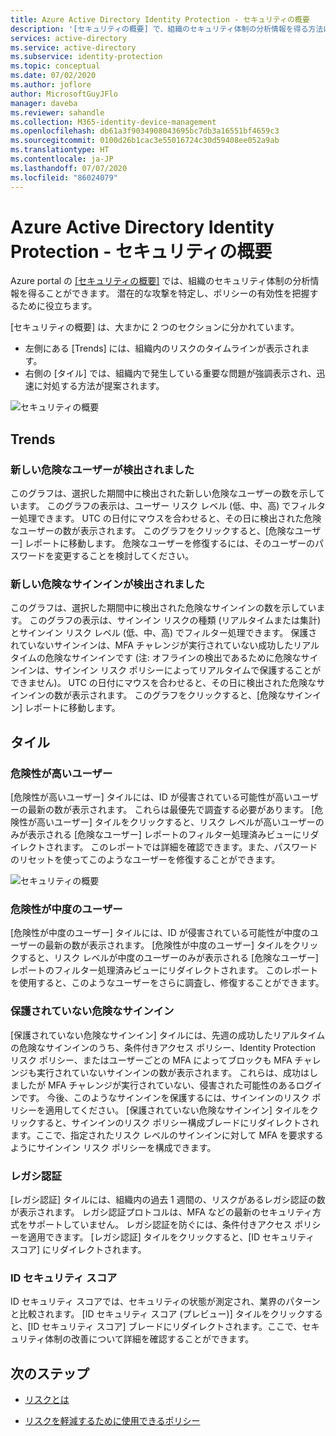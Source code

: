 ```yaml
---
title: Azure Active Directory Identity Protection - セキュリティの概要
description: '[セキュリティの概要] で、組織のセキュリティ体制の分析情報を得る方法について説明します。'
services: active-directory
ms.service: active-directory
ms.subservice: identity-protection
ms.topic: conceptual
ms.date: 07/02/2020
ms.author: joflore
author: MicrosoftGuyJFlo
manager: daveba
ms.reviewer: sahandle
ms.collection: M365-identity-device-management
ms.openlocfilehash: db61a3f9034908043695bc7db3a16551bf4659c3
ms.sourcegitcommit: 0100d26b1cac3e55016724c30d59408ee052a9ab
ms.translationtype: HT
ms.contentlocale: ja-JP
ms.lasthandoff: 07/07/2020
ms.locfileid: "86024079"
---
```

# <a name="azure-active-directory-identity-protection---security-overview"></a>Azure Active Directory Identity Protection - セキュリティの概要

Azure portal の [[セキュリティの概要]](https://aka.ms/IdentityProtectionRefresh) では、組織のセキュリティ体制の分析情報を得ることができます。 潜在的な攻撃を特定し、ポリシーの有効性を把握するために役立ちます。

[セキュリティの概要] は、大まかに 2 つのセクションに分かれています。

- 左側にある [Trends] には、組織内のリスクのタイムラインが表示されます。
- 右側の [タイル] では、組織内で発生している重要な問題が強調表示され、迅速に対処する方法が提案されます。

![セキュリティの概要](./media/concept-identity-protection-security-overview/01.png)
  
## <a name="trends"></a>Trends

### <a name="new-risky-users-detected"></a>新しい危険なユーザーが検出されました

このグラフは、選択した期間中に検出された新しい危険なユーザーの数を示しています。 このグラフの表示は、ユーザー リスク レベル (低、中、高) でフィルター処理できます。 UTC の日付にマウスを合わせると、その日に検出された危険なユーザーの数が表示されます。 このグラフをクリックすると、[危険なユーザー] レポートに移動します。 危険なユーザーを修復するには、そのユーザーのパスワードを変更することを検討してください。

### <a name="new-risky-sign-ins-detected"></a>新しい危険なサインインが検出されました

このグラフは、選択した期間中に検出された危険なサインインの数を示しています。 このグラフの表示は、サインイン リスクの種類 (リアルタイムまたは集計) とサインイン リスク レベル (低、中、高) でフィルター処理できます。 保護されていないサインインは、MFA チャレンジが実行されていない成功したリアルタイムの危険なサインインです (注: オフラインの検出であるために危険なサインインは、サインイン リスク ポリシーによってリアルタイムで保護することができません)。 UTC の日付にマウスを合わせると、その日に検出された危険なサインインの数が表示されます。 このグラフをクリックすると、[危険なサインイン] レポートに移動します。

## <a name="tiles"></a>タイル
 
### <a name="high-risk-users"></a>危険性が高いユーザー

[危険性が高いユーザー] タイルには、ID が侵害されている可能性が高いユーザーの最新の数が表示されます。 これらは最優先で調査する必要があります。 [危険性が高いユーザー] タイルをクリックすると、リスク レベルが高いユーザーのみが表示される [危険なユーザー] レポートのフィルター処理済みビューにリダイレクトされます。 このレポートでは詳細を確認できます。また、パスワードのリセットを使ってこのようなユーザーを修復することができます。

![セキュリティの概要](./media/concept-identity-protection-security-overview/02.png)

### <a name="medium-risk-users"></a>危険性が中度のユーザー
[危険性が中度のユーザー] タイルには、ID が侵害されている可能性が中度のユーザーの最新の数が表示されます。 [危険性が中度のユーザー] タイルをクリックすると、リスク レベルが中度のユーザーのみが表示される [危険なユーザー] レポートのフィルター処理済みビューにリダイレクトされます。 このレポートを使用すると、このようなユーザーをさらに調査し、修復することができます。

### <a name="unprotected-risky-sign-ins"></a>保護されていない危険なサインイン

[保護されていない危険なサインイン] タイルには、先週の成功したリアルタイムの危険なサインインのうち、条件付きアクセス ポリシー、Identity Protection リスク ポリシー、またはユーザーごとの MFA によってブロックも MFA チャレンジも実行されていないサインインの数が表示されます。 これらは、成功はしましたが MFA チャレンジが実行されていない、侵害された可能性のあるログインです。 今後、このようなサインインを保護するには、サインインのリスク ポリシーを適用してください。 [保護されていない危険なサインイン] タイルをクリックすると、サインインのリスク ポリシー構成ブレードにリダイレクトされます。ここで、指定されたリスク レベルのサインインに対して MFA を要求するようにサインイン リスク ポリシーを構成できます。

### <a name="legacy-authentication"></a>レガシ認証

[レガシ認証] タイルには、組織内の過去 1 週間の、リスクがあるレガシ認証の数が表示されます。 レガシ認証プロトコルは、MFA などの最新のセキュリティ方式をサポートしていません。 レガシ認証を防ぐには、条件付きアクセス ポリシーを適用できます。 [レガシ認証] タイルをクリックすると、[ID セキュリティ スコア] にリダイレクトされます。

### <a name="identity-secure-score"></a>ID セキュリティ スコア

ID セキュリティ スコアでは、セキュリティの状態が測定され、業界のパターンと比較されます。 [ID セキュリティ スコア (プレビュー)] タイルをクリックすると、[ID セキュリティ スコア] ブレードにリダイレクトされます。ここで、セキュリティ体制の改善について詳細を確認することができます。

## <a name="next-steps"></a>次のステップ

- [リスクとは](concept-identity-protection-risks.md)

- [リスクを軽減するために使用できるポリシー](concept-identity-protection-policies.md)
